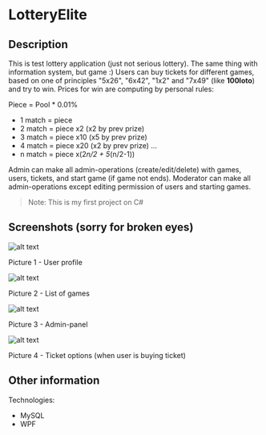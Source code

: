 # LotteryElite

## Description
This is test lottery application (just not serious lottery). The same thing with information system, but game :)
Users can buy tickets for different games, based on one of principles "5x26", "6x42", "1x2" and "7x49" (like **100loto**) and try to win.
Prices for win are computing by personal rules:

Piece = Pool * 0.01%
- 1 match = piece
- 2 match = piece x2 (x2 by prev prize)
- 3 match = piece x10 (x5 by prev prize)
- 4 match = piece x20 (x2 by prev prize)
...
- n match = piece x(2*n/2 + 5*(n/2-1))

Admin can make all admin-operations (create/edit/delete) with games, users, tickets, and start game (if game not ends).
Moderator can make all admin-operations except editing permission of users and starting games.
> Note: This is my first project on C#


## Screenshots (sorry for broken eyes)

![alt text](https://raw.github.com/CakeWalker1337/LotteryElite/master/github/screenshots/1.jpg)

Picture 1 - User profile

![alt text](https://raw.github.com/CakeWalker1337/LotteryElite/master/github/screenshots/2.jpg)

Picture 2 - List of games

![alt text](https://raw.github.com/CakeWalker1337/LotteryElite/master/github/screenshots/3.jpg)

Picture 3 - Admin-panel

![alt text](https://raw.github.com/CakeWalker1337/LotteryElite/master/github/screenshots/4.jpg)

Picture 4 - Ticket options (when user is buying ticket)

## Other information

Technologies:
* MySQL
* WPF
